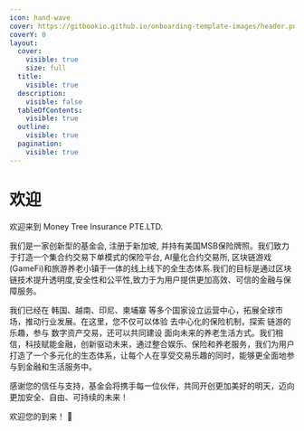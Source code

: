 ```yaml
---
icon: hand-wave
cover: https://gitbookio.github.io/onboarding-template-images/header.png
coverY: 0
layout:
  cover:
    visible: true
    size: full
  title:
    visible: true
  description:
    visible: false
  tableOfContents:
    visible: true
  outline:
    visible: true
  pagination:
    visible: true
---
```


# 欢迎

欢迎来到 Money Tree Insurance PTE.LTD.
    
我们是一家创新型的基金会, 注册于新加坡, 并持有美国MSB保险牌照。我们致力于打造一个集合约交易下单模式的保险平台, AI量化合约交易所, 区块链游戏(GameFi)和旅游养老小镇于一体的线上线下的全生态体系.我们的目标是通过区块链技术提升透明度,安全性和公平性,致力于为用户提供更加高效、可信的金融与保障服务。
    
我们已经在 韩国、越南、印尼、柬埔寨 等多个国家设立运营中心，拓展全球市场，推动行业发展。在这里，您不仅可以体验 去中心化的保险机制，探索 链游的乐趣，参与 数字资产交易，还可以共同建设 面向未来的养老生活方式。我们相信，科技赋能金融，创新驱动未来，通过整合娱乐、保险和养老服务，我们为用户打造了一个多元化的生态体系，让每个人在享受交易乐趣的同时，能够更全面地参与到金融和生活服务中。

感谢您的信任与支持，基金会将携手每一位伙伴，共同开创更加美好的明天，迈向更加安全、自由、可持续的未来！

欢迎您的到来！ 🚀


<!-- ### Jump right in

<table data-view="cards"><thead><tr><th></th><th></th><th data-hidden data-card-cover data-type="files"></th><th data-hidden></th><th data-hidden data-card-target data-type="content-ref"></th></tr></thead><tbody><tr><td><strong>Getting Started</strong></td><td>Create your first site</td><td></td><td></td><td><a href="getting-started/quickstart.md">quickstart.md</a></td></tr><tr><td><strong>Basics</strong></td><td>Learn the basics of GitBook</td><td></td><td></td><td><a href="broken-reference">Broken link</a></td></tr><tr><td><strong>Publish your docs</strong></td><td>Share your docs online</td><td></td><td></td><td><a href="getting-started/publish-your-docs.md">publish-your-docs.md</a></td></tr></tbody></table> -->
